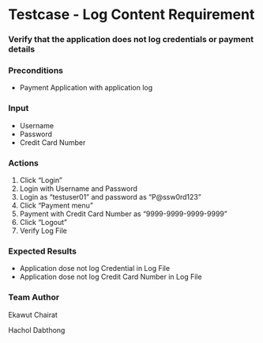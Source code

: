 # Testcase - Log Content Requirement
### Verify that the application does not log credentials or payment details

### Preconditions
* Payment Application with application log

### Input
* Username
* Password
* Credit Card Number

### Actions
1.	Click “Login”
2.	Login with Username and Password
3.	Login as “testuser01” and password as “P@ssw0rd123”
4.	Click “Payment menu”
5.	Payment with Credit Card Number as “9999-9999-9999-9999”
6.	Click “Logout”
7.	Verify Log File


### Expected Results
* Application dose not log Credential in Log File
* Application dose not log Credit Card Number in Log File


### Team Author 
Ekawut Chairat

Hachol Dabthong